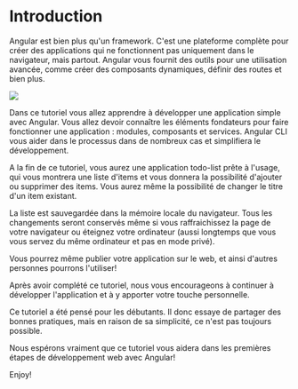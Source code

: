# Introduction

Angular est bien plus qu'un framework. C'est une plateforme complète pour créer des applications qui ne fonctionnent pas uniquement dans le navigateur, mais partout. Angular vous fournit des outils pour une utilisation avancée, comme créer des composants dynamiques, définir des routes et bien plus.

![](.gitbook/assets/angular.png)

Dans ce tutoriel vous allez apprendre à développer une application simple avec Angular. Vous allez devoir connaître les éléments fondateurs pour faire fonctionner une application : modules, composants et services. Angular CLI vous aider dans le processus dans de nombreux cas et simplifiera le développement.

A la fin de ce tutoriel, vous aurez une application todo-list prête à l'usage, qui vous montrera une liste d'items et vous donnera la possibilité d'ajouter ou supprimer des items. Vous aurez même la possibilité de changer le titre d'un item existant.

La liste est sauvegardée dans la mémoire locale du navigateur. Tous les changements seront conservés même si vous raffraichissez la page de votre navigateur ou éteignez votre ordinateur \(aussi longtemps que vous vous servez du même ordinateur et pas en mode privé\).

Vous pourrez même publier votre application sur le web, et ainsi d'autres personnes pourrons l'utiliser!

Après avoir complété ce tutoriel, nous vous encourageons à continuer à développer l'application et à y apporter votre touche personnelle.

Ce tutoriel a été pensé pour les débutants. Il donc essaye de partager des bonnes pratiques, mais en raison de sa simplicité, ce n'est pas toujours possible.

Nous espérons vraiment que ce tutoriel vous aidera dans les premières étapes de développement web avec Angular!

Enjoy!
